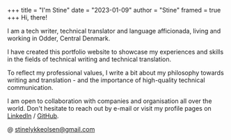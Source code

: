 +++ 
title = "I'm Stine" 
date = "2023-01-09" 
author = "Stine" 
framed = true
+++
Hi, there!

I am a tech writer, technical translator and language afficionada, living and working in Odder, Central Denmark. 

I have created this portfolio website to showcase my experiences and skills in the fields of technical writing and technical translation. 

To reflect my professional values, I write a bit about my philosophy towards writing and translation - and the importance of high-quality technical communication. 

I am open to collaboration with companies and organisation all over the world. Don't hesitate to reach out by e-mail or visit my profile pages on [LinkedIn](https://linkedin.com/in/stinelykkeolsen) / [GitHub](https://github.com/StineLykkeOlsen).



\@ stinelykkeolsen@gmail.com